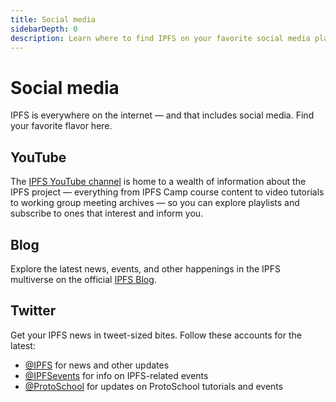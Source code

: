 ```yaml
---
title: Social media
sidebarDepth: 0
description: Learn where to find IPFS on your favorite social media platform.
---
```


# Social media

IPFS is everywhere on the internet — and that includes social media. Find your favorite flavor here.

## YouTube

The [IPFS YouTube channel](https://www.youtube.com/channel/UCdjsUXJ3QawK4O5L1kqqsew) is home to a wealth of information about the IPFS project — everything from IPFS Camp course content to video tutorials to working group meeting archives — so you can explore playlists and subscribe to ones that interest and inform you.

## Blog

Explore the latest news, events, and other happenings in the IPFS multiverse on the official [IPFS Blog](https://blog.ipfs.tech/).

## Twitter

Get your IPFS news in tweet-sized bites. Follow these accounts for the latest:

- [@IPFS](https://twitter.com/IPFS) for news and other updates
- [@IPFSevents](https://twitter.com/ipfsevents) for info on IPFS-related events
- [@ProtoSchool](https://twitter.com/protoschool) for updates on ProtoSchool tutorials and events
